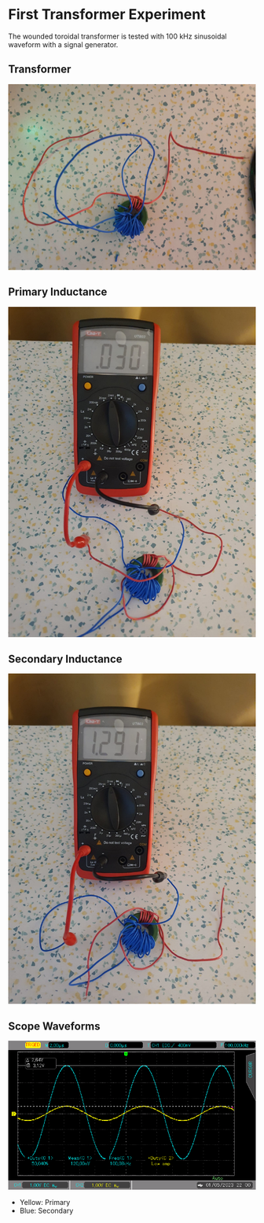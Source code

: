 # First Transformer Experiment
The wounded toroidal transformer is tested with 100 kHz sinusoidal waveform with a signal generator.

## Transformer
![xformer](./pic.jpeg)

## Primary Inductance
![pri](./pri.jpeg)

## Secondary Inductance
![sec](./sec.jpeg)

## Scope Waveforms
![scope](./dso.BMP)
- Yellow: Primary
- Blue: Secondary